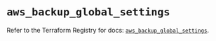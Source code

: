 # `aws_backup_global_settings`

Refer to the Terraform Registry for docs: [`aws_backup_global_settings`](https://registry.terraform.io/providers/hashicorp/aws/5.84.0/docs/resources/backup_global_settings).
